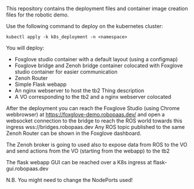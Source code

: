 This repository contains the deployment files and container image creation files for the robotic demo.


Use the following command to deploy on the kubernetes cluster:

``
kubectl apply -k k8s_deployment -n <namespace>
``

You will deploy:

- Foxglove studio container with a default layout (using a configmap)
- Foxglove bridge and Zenoh bridge container colocated with Foxglove studio container for easier communication
- Zenoh Router
- Simple Flask webapp
- An nginx webserver to host the tb2 Thing description
- A VO corresponding to the tb2 and a nginx webserver colocated

After the deployment you can reach the Foxglove Studio (using Chrome webbrowser) at https://foxglove-demo.robopaas.dev/ and open a websocket connection to the bridge to reach the ROS world towards this ingress wss://bridges.robopaas.dev 
Any ROS topic published to the same Zenoh Router can be shown in the Foxglove dashboard.

The Zenoh broker is going to used also to expose data from ROS to the VO and send actions from the VO (starting from the webapp) to the tb2

The flask webapp GUI can be reached over a K8s ingress at flask-gui.robopaas.dev

N.B. You might need to change the NodePorts used!
